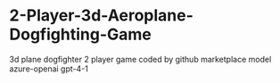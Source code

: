 # 2-Player-3d-Aeroplane-Dogfighting-Game
3d plane dogfighter 2 player game coded by github marketplace model azure-openai gpt-4-1
